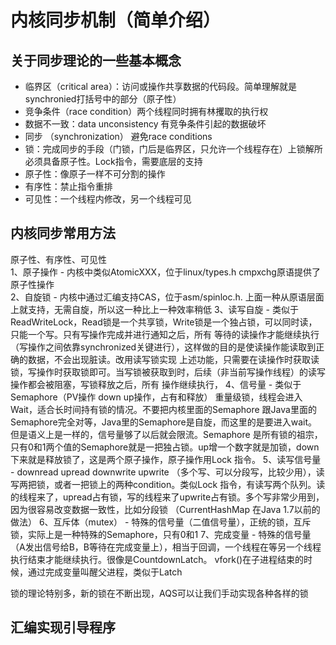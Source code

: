 # 内核同步机制（简单介绍）

## 关于同步理论的一些基本概念
- 临界区（critical area）：访问或操作共享数据的代码段。简单理解就是synchronied打括号中的部分（原子性）
- 竞争条件（race condition）两个线程同时拥有林攫取的执行权
- 数据不一致：data unconsistency 有竞争条件引起的数据破坏
- 同步 （synchronization） 避免race conditions
- 锁：完成同步的手段（门锁，门后是临界区，只允许一个线程存在）上锁解所必须具备原子性。Lock指令，需要底层的支持
- 原子性：像原子一样不可分割的操作
- 有序性：禁止指令重排
- 可见性：一个线程内修改，另一个线程可见

## 内核同步常用方法
原子性、有序性、可见性  
1、原子操作 - 内核中类似AtomicXXX，位于linux/types.h cmpxchg原语提供了原子性操作  
2、自旋锁 - 内核中通过汇编支持CAS，位于asm/spinloc.h. 上面一种从原语层面上就支持，无需自旋，所以这一种比上一种效率稍低
3、读写自旋 - 类似于ReadWriteLock，Read锁是一个共享锁，Write锁是一个独占锁，可以同时读，只能一个写。只有写操作完成并进行通知之后，所有
   等待的读操作才能继续执行（写操作之间依靠synchronized关键进行），这样做的目的是使读操作能读取到正确的数据，不会出现脏读。改用读写锁实现
   上述功能，只需要在读操作时获取读锁，写操作时获取锁即可。当写锁被获取到时，后续（非当前写操作线程）的读写操作都会被阻塞，写锁释放之后，所有
   操作继续执行，
4、信号量 - 类似于Semaphore（PV操作 down up操作，占有和释放） 重量级锁，线程会进入Wait，适合长时间持有锁的情况。不要把内核里面的Semaphore
   跟Java里面的Semaphore完全对等，Java里的Semaphore是自旋，而这里的是要进入wait。但是语义上是一样的，信号量够了以后就会限流。Semaphore
   是所有锁的祖宗，只有0和1两个值的Semaphore就是一把独占锁。up增一个数字就是加锁，down下来就是释放锁了，这是两个原子操作，原子操作用Lock
   指令。
5、读写信号量 - downread upread downwrite upwrite （多个写、可以分段写，比较少用），读写两把锁，或者一把锁上的两种condition。类似Lock
   指令，有读写两个队列。读的线程来了，upread占有锁，写的线程来了upwrite占有锁。多个写非常少用到，因为很容易改变数据一致性，比如分段锁
   （CurrentHashMap 在Java 1.7以前的做法）
6、互斥体（mutex） - 特殊的信号量（二值信号量），正统的锁，互斥锁，实际上是一种特殊的Semaphore，只有0和1
7、完成变量 - 特殊的信号量（A发出信号给B，B等待在完成变量上），相当于回调，一个线程在等另一个线程执行结束才能继续执行。很像是CountdownLatch。
   vfork()在子进程结束的时候，通过完成变量叫醒父进程，类似于Latch


锁的理论特别多，新的锁在不断出现，AQS可以让我们手动实现各种各样的锁

## 汇编实现引导程序